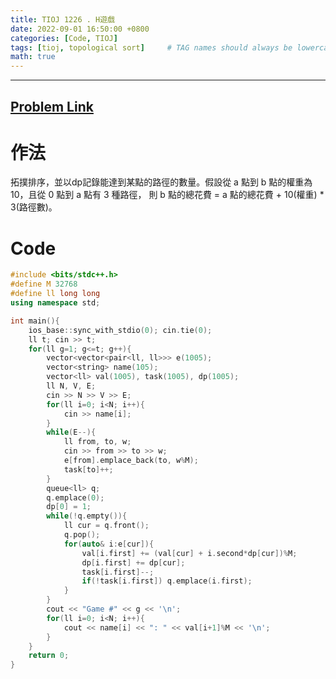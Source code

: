 ```yaml
---
title: TIOJ 1226 . H遊戲
date: 2022-09-01 16:50:00 +0800
categories: [Code, TIOJ]
tags: [tioj, topological sort]     # TAG names should always be lowercase
math: true
---
```


---
## [Problem Link](https://tioj.ck.tp.edu.tw/problems/1226 "TIOJ-1226-H遊戲")

**作法**
===
拓撲排序，並以dp記錄能達到某點的路徑的數量。假設從 a 點到 b 點的權重為 10，且從 0 點到 a 點有 3 種路徑，
則 b 點的總花費 =  a 點的總花費 + 10(權重) * 3(路徑數)。



**Code**
===

```cpp
#include <bits/stdc++.h>
#define M 32768
#define ll long long
using namespace std;

int main(){
    ios_base::sync_with_stdio(0); cin.tie(0);
    ll t; cin >> t;
    for(ll g=1; g<=t; g++){
        vector<vector<pair<ll, ll>>> e(1005);
        vector<string> name(105);
        vector<ll> val(1005), task(1005), dp(1005);
        ll N, V, E;
        cin >> N >> V >> E;
        for(ll i=0; i<N; i++){
            cin >> name[i];
        }
        while(E--){
            ll from, to, w;
            cin >> from >> to >> w;
            e[from].emplace_back(to, w%M);
            task[to]++;
        }
        queue<ll> q;
        q.emplace(0);
        dp[0] = 1;
        while(!q.empty()){
            ll cur = q.front();
            q.pop();
            for(auto& i:e[cur]){
                val[i.first] += (val[cur] + i.second*dp[cur])%M;
                dp[i.first] += dp[cur];
                task[i.first]--;
                if(!task[i.first]) q.emplace(i.first);
            }
        }
        cout << "Game #" << g << '\n';
        for(ll i=0; i<N; i++){
            cout << name[i] << ": " << val[i+1]%M << '\n';
        }
    }
    return 0;
}
```


